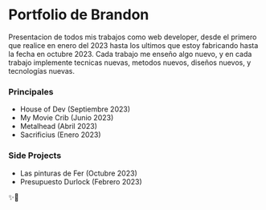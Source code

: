 # Portfolio de Brandon
Presentacion de todos mis trabajos como web developer, desde el primero que realice en enero del 2023 hasta los ultimos que estoy fabricando hasta la fecha en octubre 2023. Cada trabajo me enseño algo nuevo, y en cada trabajo implemente tecnicas nuevas, metodos nuevos, diseños nuevos, y tecnologías nuevas. 

### Principales
- House of Dev (Septiembre 2023)
- My Movie Crib (Junio 2023)
- Metalhead (Abril 2023)
- Sacrificius (Enero 2023)

### Side Projects

- Las pinturas de Fer (Octubre 2023)
- Presupuesto Durlock (Febrero 2023)

✨🚀
